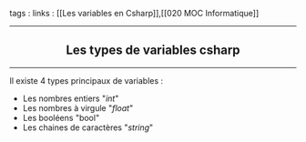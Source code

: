 tags : 
links : [[Les variables en Csharp]],[[020 MOC Informatique]]

****

<h2 style="text-align: center;"> Les types de variables csharp </h2>

****

Il existe 4 types principaux de variables :
- Les nombres entiers "*int*"
- Les nombres à virgule "*float*"
- Les booléens "bool"
- Les chaines de caractères "*string*"